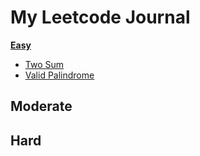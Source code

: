 # My Leetcode Journal 

**[Easy](https://github.com/JinhoLee93/Leetcode_Problems/tree/main/easy)**
- [Two Sum](https://github.com/JinhoLee93/Leetcode_Problems/blob/main/easy/two_sum.py)
- [Valid Palindrome](https://leetcode.com/problems/valid-palindrome/)

**Moderate**
- 

**Hard**
- 

